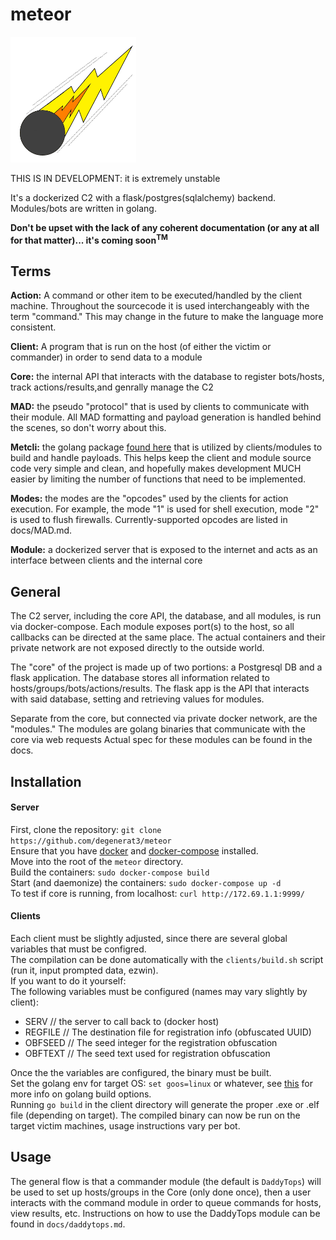 # meteor
![Meteor](docs/images/small_meteor_art.png?raw=true "I clearly don't do graphic design...")  

THIS IS IN DEVELOPMENT: it is extremely unstable

It's a dockerized C2 with a flask/postgres(sqlalchemy) backend.  Modules/bots are written in golang.  

**Don't be upset with the lack of any coherent documentation (or any at all for that matter)... it's coming soon<sup>TM</sup>**
## Terms
**Action:** A command or other item to be executed/handled by the client machine.  Throughout the sourcecode it is used interchangeably with the term "command."  This may change in the future to make the language more consistent.

**Client:** A program that is run on the host (of either the victim or commander) in order to send data to a module

**Core:** the internal API that interacts with the database to register bots/hosts, track actions/results,and genrally manage the C2  

**MAD:** the pseudo "protocol" that is used by clients to communicate with their module.  All MAD formatting and payload generation is handled behind the scenes, so don't worry about this.

**Metcli:** the golang package [found here](https://github.com/degenerat3/metcli) that is utilized by clients/modules to build and handle payloads. This helps keep the client and module source code very simple and clean, and hopefully makes development MUCH easier by limiting the number of functions that need to be implemented.  

**Modes:** the modes are the "opcodes" used by the clients for action execution. For example, the mode "1" is used for shell execution, mode "2" is used to flush firewalls. Currently-supported opcodes are listed in docs/MAD.md.  

**Module:** a dockerized server that is exposed to the internet and acts as an interface between clients and the internal core

## General
The C2 server, including the core API, the database, and all modules, is run via docker-compose.  Each module exposes port(s) to the host, so all callbacks can be directed at the same place.  The actual containers and their private network are not exposed directly to the outside world.  

The "core" of the project is made up of two portions: a Postgresql DB and a flask application.  The database stores all information related to hosts/groups/bots/actions/results.  The flask app is the API that interacts with said database, setting and retrieving values for modules.  

Separate from the core, but connected via private docker network, are the "modules."  The modules are golang binaries that communicate with the core via web requests  Actual spec for these modules can be found in the docs.

## Installation  
#### Server   
First, clone the repository: `git clone https://github.com/degenerat3/meteor`  
Ensure that you have [docker](https://www.docker.com/) and [docker-compose](https://docs.docker.com/compose/install/) installed.  
Move into the root of the `meteor` directory.  
Build the containers: `sudo docker-compose build`  
Start (and daemonize) the containers: `sudo docker-compose up -d`  
To test if core is running, from localhost: `curl http://172.69.1.1:9999/`  

#### Clients
Each client must be slightly adjusted, since there are several global variables that must be configred.  
The compilation can be done automatically with the `clients/build.sh` script (run it, input prompted data, ezwin).  
If you want to do it yourself:  
The following variables must be configured (names may vary slightly by client):  
 - SERV     // the server to call back to (docker host)
 - REGFILE  // The destination file for registration info (obfuscated UUID)
 - OBFSEED  // The seed integer for the registration obfuscation
 - OBFTEXT  // The seed text used for registration obfuscation  

 Once the the variables are configured, the binary must be built.  
 Set the golang env for target OS: `set goos=linux` or whatever, see [this](https://golang.org/pkg/go/build/) for more info on golang build options.  
 Running `go build` in the client directory will generate the proper .exe or .elf file (depending on target). 
 The compiled binary can now be run on the target victim machines, usage instructions vary per bot.  



## Usage
The general flow is that a commander module (the default is `DaddyTops`) will be used to set up hosts/groups in the Core (only done once), then a user interacts with the command module in order to queue commands for hosts, view results, etc. Instructions on how to use the DaddyTops module can be found in `docs/daddytops.md`.